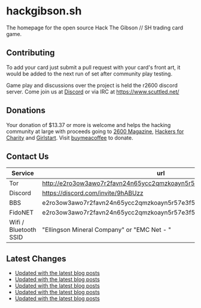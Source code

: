# hackgibson.sh
The homepage for the open source Hack The Gibson // SH trading card game.


## Contributing

To add your card just submit a pull request with your card's front art, it would be added to the next run of set after community play testing.

Game play and discussions over the project is held the r2600 discord server. Come join us at [Discord](https://discord.com/invite/9hABUzz) or via IRC at https://www.scuttled.net/


## Donations

Your donation of $13.37 or more is welcome and helps the hacking community at large with proceeds going to [2600 Magazine](https://2600.com/), [Hackers for Charity](https://hackersforcharity.org) and [Girlstart](https://girlstart.org).  Visit [buymeacoffee](https://www.buymeacoffee.com/hackgibson.sh) to donate.


## Contact Us

Service | url
-|-
Tor | http://e2ro3ow3awo7r2favn24n65ycc2qmzkoayn5r57e3f56nvjwdcgg32ad.onion
Discord | https://discord.com/invite/9hABUzz
BBS | e2ro3ow3awo7r2favn24n65ycc2qmzkoayn5r57e3f56nvjwdcgg32ad.onion:23
FidoNET | e2ro3ow3awo7r2favn24n65ycc2qmzkoayn5r57e3f56nvjwdcgg32ad.onion:24554
Wifi / Bluetooth SSID | "Ellingson Mineral Company" or "EMC Net - <fidonet address>"

## Latest Changes
<!-- BLOG-POST-LIST:START -->
- [Updated with the latest blog posts](https://github.com/DFW2600/hackgibson.sh/commit/92a24631516dd835b8fa76f41409b55693caafd7)
- [Updated with the latest blog posts](https://github.com/DFW2600/hackgibson.sh/commit/f5bb09d3c7cd9fe0f2ed1bbb84074c01321bd5ef)
- [Updated with the latest blog posts](https://github.com/DFW2600/hackgibson.sh/commit/d4b3b3e95698deee870aa2885714fa24d564faa5)
- [Updated with the latest blog posts](https://github.com/DFW2600/hackgibson.sh/commit/a9d0024783a38db35d46c06f94a9ece56ba1ae2e)
- [Updated with the latest blog posts](https://github.com/DFW2600/hackgibson.sh/commit/2a76756d2304f48585f736e8738d01114df43678)
<!-- BLOG-POST-LIST:END -->
